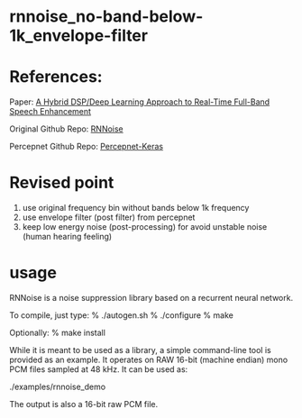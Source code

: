 # rnnoise_no-band-below-1k_envelope-filter


# References:

Paper: [A Hybrid DSP/Deep Learning Approach to Real-Time Full-Band Speech Enhancement](https://jmvalin.ca/papers/rnnoise_mmsp2018.pdf)  

Original Github Repo: [RNNoise](https://github.com/xiph/rnnoise)

Percepnet Github Repo: [Percepnet-Keras](https://github.com/cookcodes/Percepnet-Keras)


# Revised point

1. use original frequency bin without bands below 1k frequency
2. use envelope filter (post filter) from percepnet
3. keep low energy noise (post-processing) for avoid unstable noise (human hearing feeling)


# usage

RNNoise is a noise suppression library based on a recurrent neural network.

To compile, just type:
% ./autogen.sh
% ./configure
% make

Optionally:
% make install

While it is meant to be used as a library, a simple command-line tool is
provided as an example. It operates on RAW 16-bit (machine endian) mono
PCM files sampled at 48 kHz. It can be used as:

./examples/rnnoise_demo <noisy speech> <output denoised>

The output is also a 16-bit raw PCM file.
